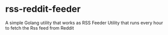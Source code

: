 # rss-reddit-feeder
A simple Golang utility that works as RSS Feeder
Utility that runs every hour to fetch the Rss feed from Reddit
